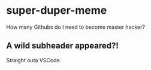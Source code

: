 # super-duper-meme

How many Githubs do I need to become master hacker?

## A wild subheader appeared?!

Straight outa VSCode.